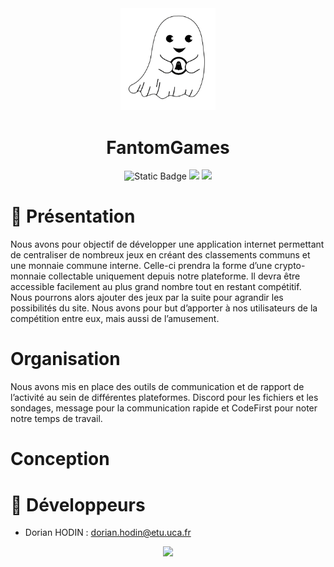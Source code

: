 <div align = center>

<img src="fantom_games/assets/favicon.png" width="30%" height="30%" alt="fg logo">

</div>




<div align = center>


# **FantomGames**
![Static Badge](https://img.shields.io/badge/solidity-solidity?style=for-the-badge&logo=solidity&color=2B247C)
![](https://img.shields.io/badge/Flutter-02569B?style=for-the-badge&logo=flutter&logoColor=white)
![](https://img.shields.io/badge/Dart-0175C2?style=for-the-badge&logo=dart&logoColor=white)
</div>







# :bookmark: Présentation

Nous avons pour objectif de développer une application internet permettant de centraliser de nombreux jeux en créant des classements communs et une monnaie commune interne. Celle-ci prendra la forme d’une crypto-monnaie collectable uniquement depuis notre plateforme. Il devra être accessible facilement au plus grand nombre tout en restant compétitif. Nous pourrons alors ajouter des jeux par la suite pour agrandir les possibilités du site. Nous avons pour but d’apporter à nos utilisateurs de la compétition entre eux, mais aussi de l’amusement.

# Organisation

Nous avons mis en place des outils de communication et de rapport de l’activité au sein de différentes plateformes. Discord pour les fichiers et les sondages, message pour la communication rapide et CodeFirst pour noter notre temps de travail.

# Conception 

# :construction: Développeurs

- Dorian HODIN : dorian.hodin@etu.uca.fr

<div align="center">
<a href = "https://codefirst.iut.uca.fr/git/dorian.hodin">
<img src="https://codefirst.iut.uca.fr/git/avatars/d6f97dbdf66352b0b66685e144aa1ee5?size=870" width="50" >
</a>
</div>